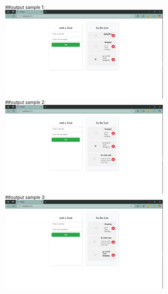 ##output sample 1: 
![live_image](image1.png)
##output sample 2: 
![live_image](image2.png)
##output sample 3: 
![live_image](image3.png)